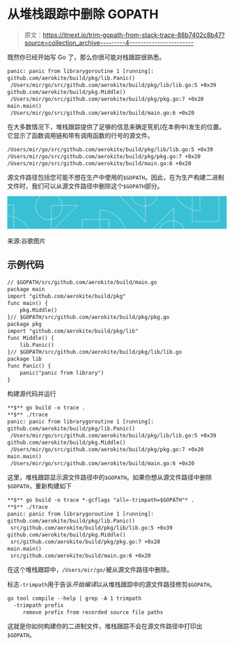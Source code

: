 # 从堆栈跟踪中删除 GOPATH

> 原文：<https://itnext.io/trim-gopath-from-stack-trace-88b7402c8b47?source=collection_archive---------4----------------------->

既然你已经开始写 Go 了，那么你很可能对栈跟踪很熟悉。

```
panic: panic from librarygoroutine 1 [running]:
github.com/aerokite/build/pkg/lib.Panic()
 /Users/mir/go/src/github.com/aerokite/build/pkg/lib/lib.go:5 +0x39
github.com/aerokite/build/pkg.Middle()
 /Users/mir/go/src/github.com/aerokite/build/pkg/pkg.go:7 +0x20
main.main()
 /Users/mir/go/src/github.com/aerokite/build/main.go:6 +0x20
```

在大多数情况下，堆栈跟踪提供了足够的信息来确定死机(在本例中)发生的位置。它显示了函数调用链和带有调用函数的行号的源文件。

```
/Users/mir/go/src/github.com/aerokite/build/pkg/lib/lib.go:5 +0x39
/Users/mir/go/src/github.com/aerokite/build/pkg/pkg.go:7 +0x20
/Users/mir/go/src/github.com/aerokite/build/main.go:6 +0x20
```

源文件路径包括您可能不想在生产中使用的`$GOPATH`。因此，在为生产构建二进制文件时，我们可以从源文件路径中删除这个`$GOPATH`部分。

![](img/95e6bf6168372a80c8c824a4c26f0a5b.png)

来源:谷歌图片

## 示例代码

```
// $GOPATH/src/github.com/aerokite/build/main.go
package main
import "github.com/aerokite/build/pkg"
func main() {
    pkg.Middle()
}// $GOPATH/src/github.com/aerokite/build/pkg/pkg.go
package pkg
import "github.com/aerokite/build/pkg/lib"
func Middle() {
    lib.Panic()
}// $GOPATH/src/github.com/aerokite/build/pkg/lib/lib.go
package lib
func Panic() {
    panic("panic from library")
}
```

构建源代码并运行

```
**$** go build -o trace .
**$** ./trace
panic: panic from librarygoroutine 1 [running]:
github.com/aerokite/build/pkg/lib.Panic()
 /Users/mir/go/src/github.com/aerokite/build/pkg/lib/lib.go:5 +0x39
github.com/aerokite/build/pkg.Middle()
 /Users/mir/go/src/github.com/aerokite/build/pkg/pkg.go:7 +0x20
main.main()
 /Users/mir/go/src/github.com/aerokite/build/main.go:6 +0x20
```

这里，堆栈跟踪显示源文件路径中的`$GOPATH`。如果你想从源文件路径中删除`$GOPATH`，重新构建如下

```
**$** go build -o trace *-gcflags "all=-trimpath=$GOPATH"* .
**$** ./trace
panic: panic from librarygoroutine 1 [running]:
github.com/aerokite/build/pkg/lib.Panic()
 src/github.com/aerokite/build/pkg/lib/lib.go:5 +0x39
github.com/aerokite/build/pkg.Middle()
 src/github.com/aerokite/build/pkg/pkg.go:7 +0x20
main.main()
 src/github.com/aerokite/build/main.go:6 +0x20
```

在这个堆栈跟踪中，`/Users/mir/go/`被从源文件路径中删除。

标志`-trimpath`用于告诉*开始编译*以从堆栈跟踪中的源文件路径修剪`$GOPATH`。

```
go tool compile --help | grep -A 1 trimpath
  -trimpath prefix
     remove prefix from recorded source file paths
```

这就是你如何构建你的二进制文件，堆栈跟踪不会在源文件路径中打印出`$GOPATH`。